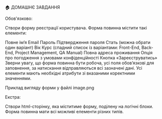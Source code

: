 🏠 ДОМАШНЄ ЗАВДАННЯ

Обов'язково:

Створи форму реєстрації користувача. Форма повинна містити такі елементи:

Повне ім’я
Email
Пароль
Підтвердження пароля
Стать (можна обрати один варіант)
Вік
Курс (спадний список із варіантами: Front-End, Back-End, Project Management, QA Manual)
Повна адреса проживання
Опція про погодження з умовами конфіденційності
Кнопка «Зареєструватись»
Зверни увагу, що форма повинна бути робоча, усі поля обов’язкові для заповнення, за натискання відправляються всі зазначені дані. Усі елементи мають необхідні атрибути зі вказаними коректними значеннями.

Приклад вигляду форми у файлі image.png


Екстра:

Створи html-сторінку, яка міститиме форму, поділену на логічні блоки. Форма повинна мати всі можливі елементи різних типів.

